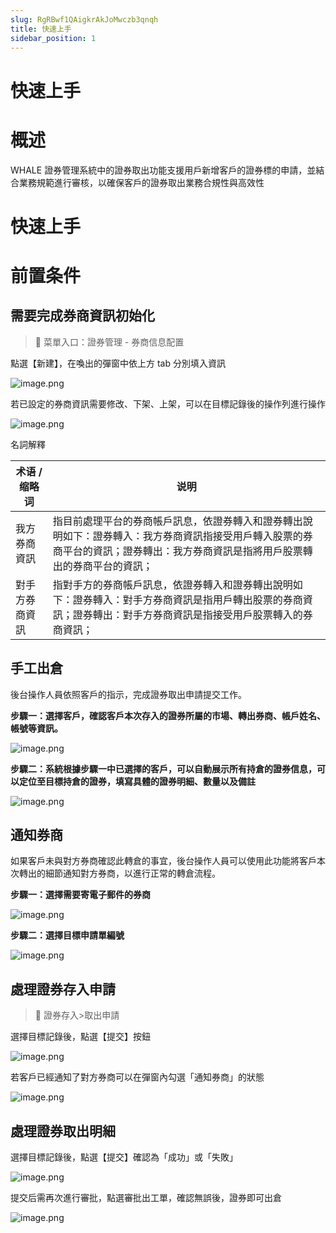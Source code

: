 ```yaml
---
slug: RgRBwf1QAigkrAkJoMwczb3qnqh
title: 快速上手
sidebar_position: 1
---
```



# 快速上手


# 概述


WHALE 證券管理系統中的證券取出功能支援用戶新增客戶的證券標的申請，並結合業務規範進行審核，以確保客戶的證券取出業務合規性與高效性


# 快速上手


# 前置条件


## 需要完成券商資訊初始化


> 📍 菜單入口：證券管理 - 券商信息配置


點選【新建】，在喚出的彈窗中依上方 tab 分別填入資訊


![image.png](/assets/4a26d46aedae0e9ad4548e400217850a.png)


若已設定的券商資訊需要修改、下架、上架，可以在目標記錄後的操作列進行操作


![image.png](/assets/c4763d1e8e46ccc55970528d4c76dd3e.png)


名詞解釋


| **术语 / 缩略词** | **说明**                                                                                     |
| ------------ | ------------------------------------------------------------------------------------------ |
| 我方券商資訊       | 指目前處理平台的券商帳戶訊息，依證券轉入和證券轉出說明如下：證券轉入：我方券商資訊指接受用戶轉入股票的券商平台的資訊；證券轉出：我方券商資訊是指將用戶股票轉出的券商平台的資訊； |
| 對手方券商資訊      | 指對手方的券商帳戶訊息，依證券轉入和證券轉出說明如下：證券轉入：對手方券商資訊是指用戶轉出股票的券商資訊；證券轉出：對手方券商資訊是指接受用戶股票轉入的券商資訊；        |


## 手工出倉


後台操作人員依照客戶的指示，完成證券取出申請提交工作。


**步驟一：選擇客戶，確認客戶本次存入的證券所屬的市場、轉出券商、帳戶姓名、帳號等資訊。**


![image.png](/assets/147e805ac72a124efc433437ce4bbaa0.png)


**步驟二：系統根據步驟一中已選擇的客戶，可以自動展示所有持倉的證券信息，可以定位至目標持倉的證券，填寫具體的證券明細、數量以及備註**


![image.png](/assets/c8b9f7e3dcf8bc13cc25d3d3498f9d56.png)


## 通知券商


如果客戶未與對方券商確認此轉倉的事宜，後台操作人員可以使用此功能將客戶本次轉出的細節通知對方券商，以進行正常的轉倉流程。


**步驟一：選擇需要寄電子郵件的券商**


![image.png](/assets/c0dd1d9a23b7867c5bce49e4a26c1c02.png)


**步驟二：選擇目標申請單編號**


![image.png](/assets/7004516234f87ba3cd679d70575bfe51.png)


## 處理證券存入申請


> 📍 證券存入>取出申請


選擇目標記錄後，點選【提交】按鈕


![image.png](/assets/23a4cdbb70a4171548dd3d34998aa916.png)


若客戶已經通知了對方券商可以在彈窗內勾選「通知券商」的狀態


![image.png](/assets/3cc64affd4673a7da7623883d901f3e3.png)


## 處理證券取出明細


選擇目標記錄後，點選【提交】確認為「成功」或「失敗」


![image.png](/assets/363cfc460eef7196dff044adde5cc0e7.png)


提交后需再次進行審批，點選審批出工單，確認無誤後，證券即可出倉


![image.png](/assets/90eb511e20631052467fbc1220561a47.png)


# 

